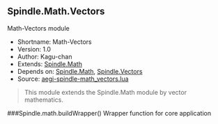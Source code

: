 Spindle.Math.Vectors
--------------------
Math-Vectors module

* Shortname: Math-Vectors
* Version: 1.0
* Author: Kagu-chan
* Extends: [Spindle.Math](../modules/math.md)
* Depends on: [Spindle.Math](../modules/math.md), [Spindle.Vectors](../modules/vectors.md)
* Source: [aegi-spindle-math_vectors.lua](https://github.com/Kagurame/AegiSpindle/tree/dev/src/aegi-spindle-math_vectors.lua)

> This module extends the Spindle.Math module by vector mathematics.

###Spindle.math.buildWrapper()
Wrapper function for core application

